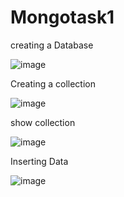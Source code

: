 # Mongotask1

   creating a Database

   ![image](https://user-images.githubusercontent.com/95994543/160067166-c44a77f5-f1a6-4a3c-ac66-8c1310e71d8e.png)

   Creating a collection
   
   ![image](https://user-images.githubusercontent.com/95994543/160067653-cf7e0832-f6ed-45ea-8f22-bd9cf0a486ca.png)
   
   show collection
   
   ![image](https://user-images.githubusercontent.com/95994543/160068188-390732eb-7620-4921-92b5-f62c383d9be2.png)

  Inserting Data
  
  ![image](https://user-images.githubusercontent.com/95994543/160069160-741c4c8b-97f6-471b-80dc-b9439ccdeff6.png)
